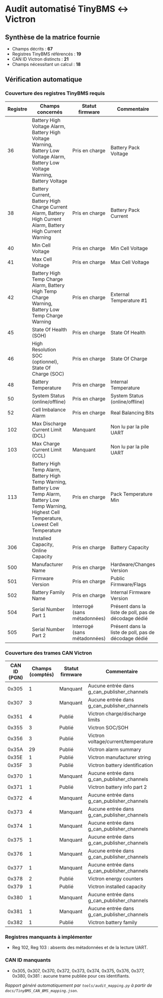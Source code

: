 # Audit automatisé TinyBMS ↔ Victron

## Synthèse de la matrice fournie

- Champs décrits : **67**
- Registres TinyBMS référencés : **19**
- CAN ID Victron distincts : **21**
- Champs nécessitant un calcul : **18**

## Vérification automatique

### Couverture des registres TinyBMS requis

| Registre | Champs concernés | Statut firmware | Commentaire |
| --- | --- | --- | --- |
| 36 | Battery High Voltage Alarm, Battery High Voltage Warning, Battery Low Voltage Alarm, Battery Low Voltage Warning, Battery Voltage | Pris en charge | Battery Pack Voltage |
| 38 | Battery Current, Battery High Charge Current Alarm, Battery High Current Alarm, Battery High Current Warning | Pris en charge | Battery Pack Current |
| 40 | Min Cell Voltage | Pris en charge | Min Cell Voltage |
| 41 | Max Cell Voltage | Pris en charge | Max Cell Voltage |
| 42 | Battery High Temp Charge Alarm, Battery High Temp Charge Warning, Battery Low Temp Charge Warning | Pris en charge | External Temperature #1 |
| 45 | State Of Health (SOH) | Pris en charge | State Of Health |
| 46 | High Resolution SOC (optionnel), State Of Charge (SOC) | Pris en charge | State Of Charge |
| 48 | Battery Temperature | Pris en charge | Internal Temperature |
| 50 | System Status (online/offline) | Pris en charge | System Status (online/offline) |
| 52 | Cell Imbalance Alarm | Pris en charge | Real Balancing Bits |
| 102 | Max Discharge Current Limit (DCL) | Manquant | Non lu par la pile UART |
| 103 | Max Charge Current Limit (CCL) | Manquant | Non lu par la pile UART |
| 113 | Battery High Temp Alarm, Battery High Temp Warning, Battery Low Temp Alarm, Battery Low Temp Warning, Highest Cell Temperature, Lowest Cell Temperature | Pris en charge | Pack Temperature Min |
| 306 | Installed Capacity, Online Capacity | Pris en charge | Battery Capacity |
| 500 | Manufacturer Name | Pris en charge | Hardware/Changes Version |
| 501 | Firmware Version | Pris en charge | Public Firmware/Flags |
| 502 | Battery Family Name | Pris en charge | Internal Firmware Version |
| 504 | Serial Number Part 1 | Interrogé (sans métadonnées) | Présent dans la liste de poll, pas de décodage dédié |
| 505 | Serial Number Part 2 | Interrogé (sans métadonnées) | Présent dans la liste de poll, pas de décodage dédié |

### Couverture des trames CAN Victron

| CAN ID (PGN) | Champs (comptés) | Statut firmware | Commentaire |
| --- | --- | --- | --- |
| 0x305 | 1 | Manquant | Aucune entrée dans g_can_publisher_channels |
| 0x307 | 3 | Manquant | Aucune entrée dans g_can_publisher_channels |
| 0x351 | 4 | Publié | Victron charge/discharge limits |
| 0x355 | 3 | Publié | Victron SOC/SOH |
| 0x356 | 3 | Publié | Victron voltage/current/temperature |
| 0x35A | 29 | Publié | Victron alarm summary |
| 0x35E | 1 | Publié | Victron manufacturer string |
| 0x35F | 3 | Publié | Victron battery identification |
| 0x370 | 1 | Manquant | Aucune entrée dans g_can_publisher_channels |
| 0x371 | 1 | Publié | Victron battery info part 2 |
| 0x372 | 4 | Manquant | Aucune entrée dans g_can_publisher_channels |
| 0x373 | 4 | Manquant | Aucune entrée dans g_can_publisher_channels |
| 0x374 | 1 | Manquant | Aucune entrée dans g_can_publisher_channels |
| 0x375 | 1 | Manquant | Aucune entrée dans g_can_publisher_channels |
| 0x376 | 1 | Manquant | Aucune entrée dans g_can_publisher_channels |
| 0x377 | 1 | Manquant | Aucune entrée dans g_can_publisher_channels |
| 0x378 | 2 | Publié | Victron energy counters |
| 0x379 | 1 | Publié | Victron installed capacity |
| 0x380 | 1 | Manquant | Aucune entrée dans g_can_publisher_channels |
| 0x381 | 1 | Manquant | Aucune entrée dans g_can_publisher_channels |
| 0x382 | 1 | Publié | Victron battery family |

### Registres manquants à implémenter

- Reg 102, Reg 103 : absents des métadonnées et de la lecture UART.

### CAN ID manquants

- 0x305, 0x307, 0x370, 0x372, 0x373, 0x374, 0x375, 0x376, 0x377, 0x380, 0x381 : aucune trame publiée pour ces identifiants.

_Rapport généré automatiquement par `tools/audit_mapping.py` à partir de `docs/TinyBMS_CAN_BMS_mapping.json`._
